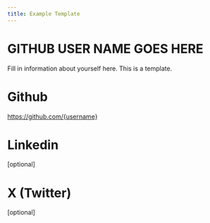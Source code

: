 ```yaml
---
title: Example Template
---
```

# GITHUB USER NAME GOES HERE

Fill in information about yourself here. This is a template.

# Github
https://github.com/{username}
# Linkedin
[optional]
# X (Twitter)
[optional]
